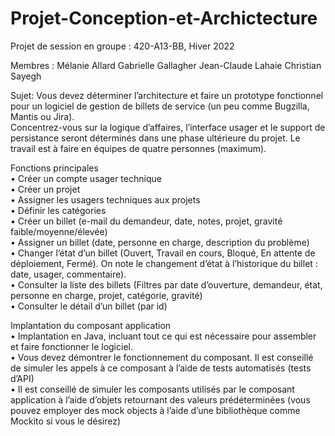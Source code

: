 # Projet-Conception-et-Archictecture
Projet de session en groupe : 420-A13-BB, Hiver 2022

Membres : Mélanie Allard
          Gabrielle Gallagher 
          Jean-Claude Lahaie 
          Christian Sayegh
          
Sujet:
Vous devez déterminer l’architecture et faire un prototype fonctionnel pour un logiciel de gestion de billets de service (un peu comme Bugzilla, Mantis ou Jira).<br/>
Concentrez-vous sur la logique d’affaires, l’interface usager et le support de persistance seront déterminés dans une phase ultérieure du projet.
Le travail est à faire en équipes de quatre personnes (maximum).

Fonctions principales<br/>
•	Créer un compte usager technique <br/> 
•	Créer un projet<br/>
•	Assigner les usagers techniques aux projets<br/>
•	Définir les catégories<br/>
•	Créer un billet (e-mail du demandeur, date, notes, projet, gravité faible/moyenne/élevée)<br/>
•	Assigner un billet (date, personne en charge, description du problème)<br/>
•	Changer l’état d’un billet (Ouvert, Travail en cours, Bloqué, En attente de déploiement, Fermé). On note le changement d’état à l’historique du billet : date, usager, commentaire).<br/>
•	Consulter la liste des billets (Filtres par date d’ouverture, demandeur, état, personne en charge, projet, catégorie, gravité)<br/>
•	Consulter le détail d’un billet (par id)<br/>

Implantation du composant application<br/>
•	Implantation en Java, incluant tout ce qui est nécessaire pour assembler et faire fonctionner le logiciel.<br/>
•	Vous devez démontrer le fonctionnement du composant. Il est conseillé de simuler les appels à ce composant à l’aide de tests automatisés (tests d’API)<br/>
•	Il est conseillé de simuler les composants utilisés par le composant application à l’aide d’objets retournant des valeurs prédéterminées (vous pouvez employer des mock objects à l’aide d’une bibliothèque comme Mockito si vous le désirez)<br/>
